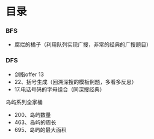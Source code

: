 # 目录

### BFS

- 腐烂的橘子（利用队列实现广搜，非常的经典的广搜题目）



### DFS

- 剑指offer 13
- 22、括号生成（回溯深搜的模板例题，多看多反思）
- 17.电话号码的字母组合（同深搜经典）



岛屿系列全家桶

- 200、岛屿数量
- 463、岛屿的周长
- 695、岛屿的最大面积